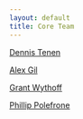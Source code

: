 ```yaml
---
layout: default
title: Core Team
---
```


[Dennis Tenen](http://dennistenen.com) 

[Alex Gil](https://twitter.com/elotroalex)  

[Grant Wythoff](https://github.com/gwijthoff)  

[Phillip Polefrone](https://github.com/prpole)
